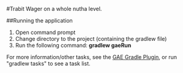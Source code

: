 #Trabit
Wager on a whole nutha level.

##Running the application
1. Open command prompt
2. Change directory to the project (containing the gradlew file)
3. Run the following command: **gradlew gaeRun**

For more information/other tasks, see the [GAE Gradle Plugin](https://github.com/bmuschko/gradle-gae-plugin "GAE Gradle Plugin"), or run "gradlew tasks" to see a task list.